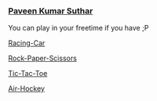 ### [Paveen Kumar Suthar](https://praveenmistry.github.io/about/)

You can play in your freetime if you have ;P

[Racing-Car](https://praveenmistry.github.io/about/Racing-Car/)

[Rock-Paper-Scissors](https://praveenmistry.github.io/about/Rock-Paper-Scissors/) 

[Tic-Tac-Toe](https://praveenmistry.github.io/about/Tic-Tac-Toe/) 

[Air-Hockey](https://praveenmistry.github.io/about/Air-Hockey/) 
